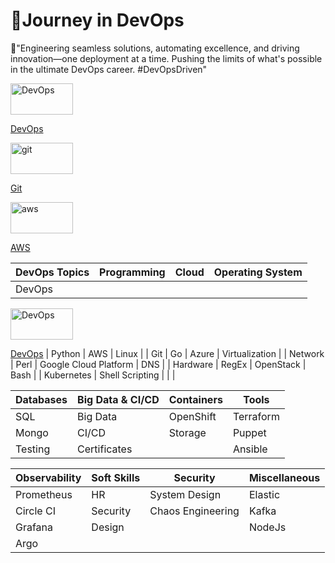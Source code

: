 🗽Journey in DevOps
=======
🚀"Engineering seamless solutions, automating excellence, and driving innovation—one deployment at a time. Pushing the limits of what's possible in the ultimate DevOps career. #DevOpsDriven"

<a href="https://github.com/abeleth/Abel.run.website-/blob/main/DevOps">
  <img src="https://github.com/user-attachments/assets/796643bc-2a54-449b-ba17-ffef71b8a2c6" alt="DevOps" width="100" height="50"> 
</a>

[DevOps](DevOps)


<a href="https://github.com/abeleth/Abel.run.website-/blob/main/git">
  <img src="https://github.com/user-attachments/assets/19155cff-6ae9-4137-99ca-e0ed502c51e3" alt="git" width="100" height="50"> 
</a>

[Git](git)


<a href="https://github.com/abeleth/Abel.run.website-/blob/main/aws">
  <img src="https://github.com/user-attachments/assets/67b9e778-314c-4210-b769-2077b2f5351f" alt="aws" width="100" height="50"> 
</a>

[AWS](aws)





| **DevOps Topics**        | **Programming**        | **Cloud**                  | **Operating System**  |
|---------------------------|------------------------|----------------------------|-----------------------|
| DevOps   <a href="https://github.com/abeleth/Abel.run.website-/blob/main/DevOps">
  <img src="https://github.com/user-attachments/assets/796643bc-2a54-449b-ba17-ffef71b8a2c6" alt="DevOps" width="100" height="50"> 
</a>

[DevOps](DevOps)                | Python                | AWS                        | Linux                |
| Git                      | Go                    | Azure                      | Virtualization       |
| Network                  | Perl                  | Google Cloud Platform      | DNS                  |
| Hardware                 | RegEx                 | OpenStack                  | Bash                 |
| Kubernetes               | Shell Scripting       |                            |                      |

| **Databases**             | **Big Data & CI/CD**  | **Containers**             | **Tools**            |
|---------------------------|-----------------------|----------------------------|----------------------|
| SQL                      | Big Data             | OpenShift                  | Terraform            |
| Mongo                    | CI/CD                | Storage                    | Puppet               |
| Testing                  | Certificates          |                            | Ansible              |

| **Observability**         | **Soft Skills**       | **Security**               | **Miscellaneous**    |
|---------------------------|-----------------------|----------------------------|----------------------|
| Prometheus               | HR                   | System Design              | Elastic              |
| Circle CI                | Security             | Chaos Engineering          | Kafka                |
| Grafana                  | Design               |                            | NodeJs               |
| Argo                     |                      |                            |                      |

